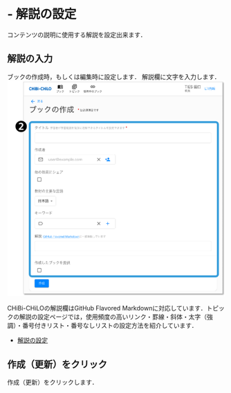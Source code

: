 # - 解説の設定

コンテンツの説明に使用する解説を設定出来ます．

## 解説の入力

ブックの作成時，もしくは編集時に設定します． 解説欄に文字を入力します． ![](<../.gitbook/assets/image (260).png>)

CHiBi-CHiLOの解説欄はGitHub Flavored Markdownに対応しています．トピックの解説の設定ページでは，使用頻度の高いリンク・罫線・斜体・太字（強調）・番号付きリスト・番号なしリストの設定方法を紹介しています．

* [解説の設定](../topic/commentary.md)

## 作成（更新）をクリック

作成（更新）をクリックします．
